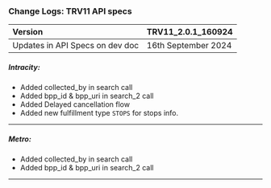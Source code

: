 ### Change Logs: TRV11 API specs

| Version                         | TRV11_2.0.1_160924 |
| :------------------------------ | :----------------- |
| Updates in API Specs on dev doc | 16th September 2024 |

##### Intracity:

- Added collected_by in search call
- Added bpp_id & bpp_uri in search_2 call
- Added Delayed cancellation flow
- Added new fulfillment type `STOPS` for stops info. 

---

##### Metro:

- Added collected_by in search call
- Added bpp_id & bpp_uri in search_2 call

---
